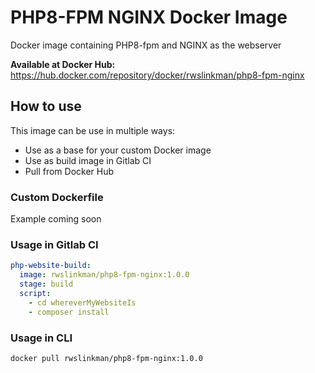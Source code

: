 # PHP8-FPM NGINX Docker Image
Docker image containing PHP8-fpm and NGINX as the webserver

**Available at Docker Hub:**   
https://hub.docker.com/repository/docker/rwslinkman/php8-fpm-nginx

## How to use
This image can be use in multiple ways:
- Use as a base for your custom Docker image
- Use as build image in Gitlab CI
- Pull from Docker Hub

### Custom Dockerfile
Example coming soon

### Usage in Gitlab CI
```yaml
php-website-build:
  image: rwslinkman/php8-fpm-nginx:1.0.0
  stage: build
  script:
    - cd whereverMyWebsiteIs
    - composer install
```

### Usage in CLI
```shell
docker pull rwslinkman/php8-fpm-nginx:1.0.0
```

